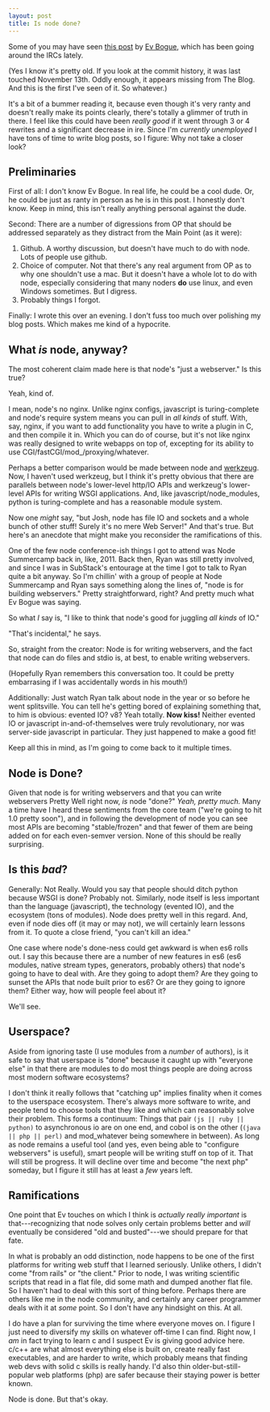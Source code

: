 ```yaml
---
layout: post
title: Is node done?
---
```


Some of you may have seen [this post](https://gitlab.com/ev/evbogue/blob/master/content/nodeisdone.md) by [Ev Bogue](http://evbogue.com), which has been going around the IRCs lately.

(Yes I know it's pretty old. If you look at the commit history, it was last touched November 13th. Oddly enough, it appears missing from The Blog. And this is the first I've seen of it. So whatever.)

It's a bit of a bummer reading it, because even though it's very ranty and doesn't really make its points clearly, there's totally a glimmer of truth in there. I feel like this could have been *really good* if it went through 3 or 4 rewrites and a significant decrease in ire. Since I'm *currently unemployed* I have tons of time to write blog posts, so I figure: Why not take a closer look?

## Preliminaries

First of all: I don't know Ev Bogue. In real life, he could be a cool dude. Or, he could be just as ranty in person as he is in this post. I honestly don't know. Keep in mind, this isn't really anything personal against the dude.

Second: There are a number of digressions from OP that should be addressed separately as they distract from the Main Point (as it were):

1. Github. A worthy discussion, but doesn't have much to do with node. Lots of people use github.
2. Choice of computer. Not that there's any real argument from OP as to why one shouldn't use a mac. But it doesn't have a whole lot to do with node, especially considering that many noders **do** use linux, and even Windows sometimes. But I digress.
3. Probably things I forgot.

Finally: I wrote this over an evening. I don't fuss too much over polishing my blog posts. Which makes me kind of a hypocrite.

## What *is* node, anyway?

The most coherent claim made here is that node's "just a webserver." Is this true?

Yeah, kind of.

I mean, node's no nginx. Unlike nginx configs, javascript is turing-complete and node's require system means you can pull in *all kinds* of stuff. With, say, nginx, if you want to add functionality you have to write a plugin in C, and then compile it in. Which you can do of course, but it's not like nginx was really designed to write webapps on top of, excepting for its ability to use CGI/fastCGI/mod_<whatever>/proxying/whatever.

Perhaps a better comparison would be made between node and [werkzeug](http://werkzeug.pocoo.org/). Now, I haven't used werkzeug, but I think it's pretty obvious that there are parallels between node's lower-level http/IO APIs and werkzeug's lower-level APIs for writing WSGI applications. And, like javascript/node_modules, python is turing-complete and has a reasonable module system.

Now one *might* say, "but Josh, node has file IO and sockets and a whole bunch of other stuff! Surely it's no mere Web Server!" And that's true. But here's an anecdote that might make you reconsider the ramifications of this.

One of the few node conference-ish things I got to attend was Node Summercamp back in, like, 2011. Back then, Ryan was still pretty involved, and since I was in SubStack's entourage at the time I got to talk to Ryan quite a bit anyway. So I'm chillin' with a group of people at Node Summercamp and Ryan says something along the lines of, "node is for building webservers." Pretty straightforward, right? And pretty much what Ev Bogue was saying.

So what *I* say is, "I like to think that node's good for juggling *all kinds* of IO."

"That's incidental," he says.

So, straight from the creator: Node is for writing webservers, and the fact that node can do files and stdio is, at best, to enable writing webservers.

(Hopefully Ryan remembers this conversation too. It could be pretty embarrasing if I was accidentally words in his mouth!)

Additionally: Just watch Ryan talk about node in the year or so before he went splitsville. You can tell he's getting bored of explaining something that, to him is obvious: evented IO? v8? Yeah totally. **Now kiss!** Neither evented IO or javascript in-and-of-themselves were truly revolutionary, nor was server-side javascript in particular. They just happened to make a good fit!

Keep all this in mind, as I'm going to come back to it multiple times.

## Node is Done?

Given that node is for writing webservers and that you can write webservers Pretty Well right now, *is* node "done?" *Yeah, pretty much.* Many a time have I heard these sentiments from the core team ("we're going to hit 1.0 pretty soon"), and in following the development of node you can see most APIs are becoming "stable/frozen" and that fewer of them are being added on for each even-semver version. None of this should be really surprising.

## Is this *bad*?

Generally: Not Really. Would you say that people should ditch python because WSGI is done? Probably not. Similarly, node itself is less important than the language (javascript), the technology (evented IO), and the ecosystem (tons of modules). Node does pretty well in this regard. And, even if node dies off (it may or may not), we will certainly learn lessons from it. To quote a close friend, "you can't kill an idea."

One case where node's done-ness could get awkward is when es6 rolls out. I say this because there are a number of new features in es6 (es6 modules, native stream types, generators, probably others) that node's going to have to deal with. Are they going to adopt them? Are they going to sunset the APIs that node built prior to es6? Or are they going to ignore them? Either way, how will people feel about it?

We'll see.

## Userspace?

Aside from ignoring taste (I use modules from a *number* of authors), is it safe to say that userspace is "done" because it caught up with "everyone else" in that there are modules to do most things people are doing across most modern software ecosystems?

I don't think it really follows that "catching up" implies finality when it comes to the userspace ecosystem. There's always more software to write, and people tend to choose tools that they like and which can reasonably solve their problem. This forms a continuum: Things that pair `(js || ruby || python)` to asynchronous io are on one end, and cobol is on the other (`(java || php || perl)` and mod_whatever being somewhere in between). As long as node remains a useful tool (and yes, even being able to "configure webservers" is useful), smart people will be writing stuff on top of it. That will still be progress. It will decline over time and become "the next php" someday, but I figure it still has at least a *few* years left.

## Ramifications

One point that Ev touches on which I think is *actually really important* is that---recognizing that node solves only certain problems better and *will* eventually be considered "old and busted"---we should prepare for that fate.

In what is probably an odd distinction, node happens to be one of the first platforms for writing web stuff that I learned seriously. Unlike others, I didn't come "from rails" or "the client." Prior to node, I was writing scientific scripts that read in a flat file, did some math and dumped another flat file. So I haven't had to deal with this sort of thing before. Perhaps there are others like me in the node community, and certainly any career programmer deals with it at *some* point. So I don't have any hindsight on this. At all.

I do have a plan for surviving the time where everyone moves on. I figure I just need to diversify my skills on whatever off-time I can find. Right now, I *am* in fact trying to learn c and I suspect Ev is giving good advice here. c/c++ are what almost everything else is built on, create really fast executables, and are harder to write, which probably means that finding web devs with solid c skills is really handy. I'd also thin older-but-still-popular web platforms (php) are safer because their staying power is better known.

Node is done. But that's okay.
